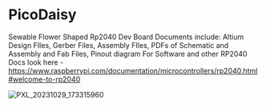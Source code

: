 # PicoDaisy
Sewable Flower Shaped Rp2040 Dev Board
Documents include: Altium Design FIles, Gerber Files, Assembly FIles, PDFs of Schematic and Assembly and Fab Files, Pinout diagram
For Software and other RP2040 Docs look here - https://www.raspberrypi.com/documentation/microcontrollers/rp2040.html#welcome-to-rp2040

![PXL_20231029_173315960](https://github.com/ayesha-sparkletronics/PicoDaisy/assets/144564184/c5c1faba-7c3d-47cd-b603-f27ee23e009b)

